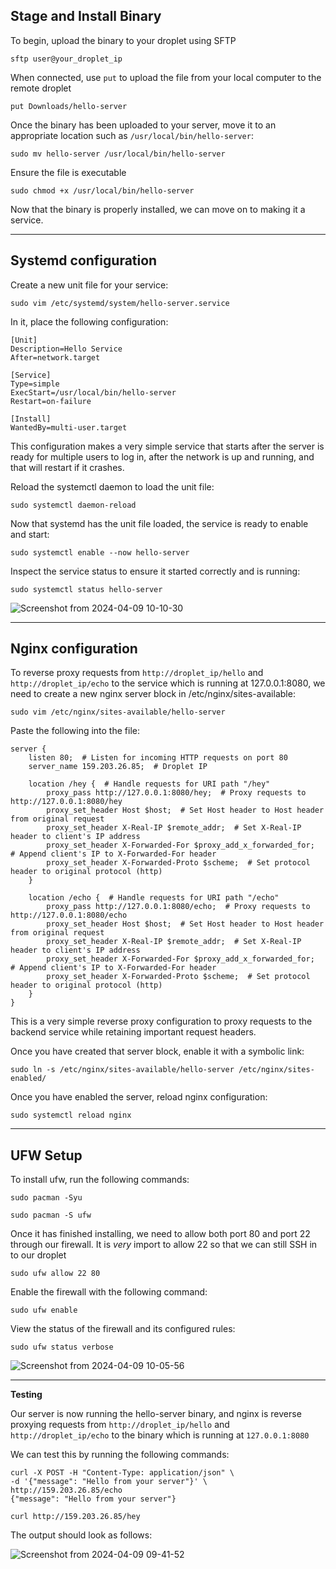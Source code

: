 ## Stage and Install Binary

To begin, upload the binary to your droplet using SFTP

`sftp user@your_droplet_ip`

When connected, use `put` to upload the file from your local computer to the remote droplet

`put Downloads/hello-server`

Once the binary has been uploaded to your server, move it to an appropriate location such as `/usr/local/bin/hello-server`:

`sudo mv hello-server /usr/local/bin/hello-server`

Ensure the file is executable

`sudo chmod +x /usr/local/bin/hello-server`

Now that the binary is properly installed, we can move on to making it a service.

---

## Systemd configuration

Create a new unit file for your service:

`sudo vim /etc/systemd/system/hello-server.service`

In it, place the following configuration:

```
[Unit]
Description=Hello Service
After=network.target

[Service]
Type=simple
ExecStart=/usr/local/bin/hello-server
Restart=on-failure

[Install]
WantedBy=multi-user.target
```

This configuration makes a very simple service that starts after the server is ready for multiple users to log in, after the network is up and running, and that will restart if it crashes.

Reload the systemctl daemon to load the unit file:

`sudo systemctl daemon-reload`

Now that systemd has the unit file loaded, the service is ready to enable and start:

`sudo systemctl enable --now hello-server`

Inspect the service status to ensure it started correctly and is running:

`sudo systemctl status hello-server`

![Screenshot from 2024-04-09 10-10-30](https://github.com/ljackson330/nginx-2420/assets/153872676/63214121-27c3-4adb-a2a0-1ca4bde9ee24)


---

## Nginx configuration

To reverse proxy requests from `http://droplet_ip/hello` and `http://droplet_ip/echo` to the service which is running at 127.0.0.1:8080, we need to create a new nginx server block in /etc/nginx/sites-available:

`sudo vim /etc/nginx/sites-available/hello-server`

Paste the following into the file:

```
server {
    listen 80;  # Listen for incoming HTTP requests on port 80
    server_name 159.203.26.85;  # Droplet IP

    location /hey {  # Handle requests for URI path "/hey"
        proxy_pass http://127.0.0.1:8080/hey;  # Proxy requests to http://127.0.0.1:8080/hey
        proxy_set_header Host $host;  # Set Host header to Host header from original request
        proxy_set_header X-Real-IP $remote_addr;  # Set X-Real-IP header to client's IP address
        proxy_set_header X-Forwarded-For $proxy_add_x_forwarded_for;  # Append client's IP to X-Forwarded-For header
        proxy_set_header X-Forwarded-Proto $scheme;  # Set protocol header to original protocol (http)
    }

    location /echo {  # Handle requests for URI path "/echo"
        proxy_pass http://127.0.0.1:8080/echo;  # Proxy requests to http://127.0.0.1:8080/echo
        proxy_set_header Host $host;  # Set Host header to Host header from original request
        proxy_set_header X-Real-IP $remote_addr;  # Set X-Real-IP header to client's IP address
        proxy_set_header X-Forwarded-For $proxy_add_x_forwarded_for;  # Append client's IP to X-Forwarded-For header
        proxy_set_header X-Forwarded-Proto $scheme;  # Set protocol header to original protocol (http)
    }
}

```

This is a very simple reverse proxy configuration to proxy requests to the backend service while retaining important request headers.

Once you have created that server block, enable it with a symbolic link:

`sudo ln -s /etc/nginx/sites-available/hello-server /etc/nginx/sites-enabled/`

Once you have enabled the server, reload nginx configuration:

`sudo systemctl reload nginx`

---

## UFW Setup

To install ufw, run the following commands:

`sudo pacman -Syu`

`sudo pacman -S ufw`

Once it has finished installing, we need to allow both port 80 and port 22 through our firewall. It is *very* import to allow 22 so that we can still SSH in to our droplet

`sudo ufw allow 22 80`

Enable the firewall with the following command:

`sudo ufw enable`

View the status of the firewall and its configured rules:

`sudo ufw status verbose`

![Screenshot from 2024-04-09 10-05-56](https://github.com/ljackson330/nginx-2420/assets/153872676/292f2bd2-a32d-44be-b006-5b1c02a4d5ac)

---

**Testing**

Our server is now running the hello-server binary, and nginx is reverse proxying requests from `http://droplet_ip/hello` and `http://droplet_ip/echo` to the binary which is running at `127.0.0.1:8080`

We can test this by running the following commands:

```
curl -X POST -H "Content-Type: application/json" \
-d '{"message": "Hello from your server"}' \
http://159.203.26.85/echo
{"message": "Hello from your server"}
```


`curl http://159.203.26.85/hey`

The output should look as follows:

![Screenshot from 2024-04-09 09-41-52](https://github.com/ljackson330/nginx-2420/assets/153872676/34b3e111-e6fa-42da-bd0a-a6c5303d48a5)
